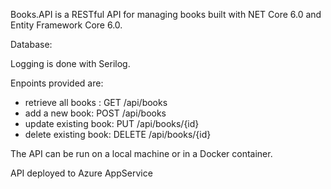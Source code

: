 Books.API is a RESTful API for managing books built with NET Core 6.0 and Entity Framework Core 6.0.

Database:

Logging is done with Serilog.

Enpoints provided are:

- retrieve all books : GET /api/books
- add a new book: POST /api/books
- update existing book: PUT /api/books/{id}
- delete existing book: DELETE /api/books/{id}

The API can be run on a local machine or in a Docker container.

API deployed to Azure AppService
